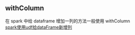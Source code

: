 ## withColumn
在 spark 中给 dataframe 增加一列的方法一般使用 withColumn  
[spark使用udf给dataFrame新增列](https://www.cnblogs.com/TTyb/p/7169148.html)  


